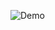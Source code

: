 ![Demo](https://private-user-images.githubusercontent.com/168267218/420816989-688958fb-9608-49d7-898f-27564be131d5.png?jwt=eyJhbGciOiJIUzI1NiIsInR5cCI6IkpXVCJ9.eyJpc3MiOiJnaXRodWIuY29tIiwiYXVkIjoicmF3LmdpdGh1YnVzZXJjb250ZW50LmNvbSIsImtleSI6ImtleTUiLCJleHAiOjE3NDE1OTQ4ODEsIm5iZiI6MTc0MTU5NDU4MSwicGF0aCI6Ii8xNjgyNjcyMTgvNDIwODE2OTg5LTY4ODk1OGZiLTk2MDgtNDlkNy04OThmLTI3NTY0YmUxMzFkNS5wbmc_WC1BbXotQWxnb3JpdGhtPUFXUzQtSE1BQy1TSEEyNTYmWC1BbXotQ3JlZGVudGlhbD1BS0lBVkNPRFlMU0E1M1BRSzRaQSUyRjIwMjUwMzEwJTJGdXMtZWFzdC0xJTJGczMlMkZhd3M0X3JlcXVlc3QmWC1BbXotRGF0ZT0yMDI1MDMxMFQwODE2MjFaJlgtQW16LUV4cGlyZXM9MzAwJlgtQW16LVNpZ25hdHVyZT0zODI5OGUzMzc2MzEyOWFmMmRiYWY1ZWM2ZjIzMmM4OTNjMzczYTllNzIzNzMwMDIxOTRjZjJmNDhkYjc0ZGNjJlgtQW16LVNpZ25lZEhlYWRlcnM9aG9zdCJ9.8TjKt-LVNl0sbwfmOg6G6tQsuUnOt90Yeb6GqcDACMw)
